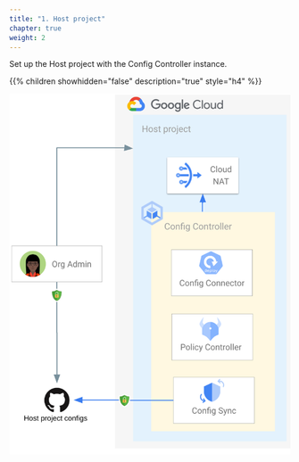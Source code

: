 ```yaml
---
title: "1. Host project"
chapter: true
weight: 2
---
```

Set up the Host project with the Config Controller instance.

{{% children showhidden="false" description="true" style="h4" %}}

![Host project overview](/images/host-project-overview.png?width=50pc)